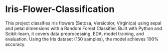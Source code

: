 # Iris-Flower-Classification
This project classifies iris flowers (Setosa, Versicolor, Virginica) using sepal and petal dimensions with a Random Forest Classifier. Built with Python and Scikit-learn, it covers data preprocessing, EDA, model training, and evaluation. Using the Iris dataset (150 samples), the model achieves 100% accuracy.
